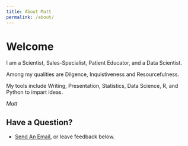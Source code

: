 ```yaml
---
title: About Matt
permalink: /about/
---
```


# Welcome

I am a Scientist, Sales-Specialist, Patient Educator, and a Data Scientist.   

Among my qualities are Dilgence, Inquistiveness and Resourcefulness.  

My tools include Writing, Presentation, Statistics, Data Science, R, and Python to impart ideas. 

*Matt*

## Have a Question?

- <a href="mailto:matt.curcio.ri@gmail.com?subject=Greetings from a new friend">Send An Email</a>, or leave feedback below.
